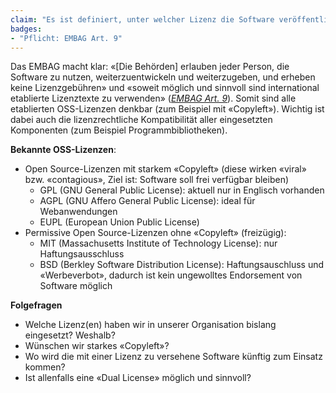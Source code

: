 ```yaml
---
claim: "Es ist definiert, unter welcher Lizenz die Software veröffentlich wird."
badges:
- "Pflicht: EMBAG Art. 9"
---
```


Das EMBAG macht klar: «[Die Behörden] erlauben jeder Person, die Software zu nutzen, weiterzuentwickeln und weiterzugeben, und erheben keine Lizenzgebühren» und «soweit möglich und sinnvoll sind international etablierte Lizenztexte zu verwenden» (_[EMBAG Art. 9](https://www.fedlex.admin.ch/eli/fga/2023/787/de#art_9)_). Somit sind alle etablierten OSS-Lizenzen denkbar (zum Beispiel mit «Copyleft»). Wichtig ist dabei auch die lizenzrechtliche Kompatibilität aller eingesetzten Komponenten (zum Beispiel Programmbibliotheken).

**Bekannte OSS-Lizenzen**:

* Open Source-Lizenzen mit starkem «Copyleft» (diese wirken «viral» bzw. «contagious», Ziel ist: Software soll frei verfügbar bleiben)
    * GPL (GNU General Public License): aktuell nur in Englisch vorhanden
    * AGPL (GNU Affero General Public License): ideal für Webanwendungen
    * EUPL (European Union Public License)
* Permissive Open Source-Lizenzen ohne «Copyleft» (freizügig):
    * MIT (Massachusetts Institute of Technology License): nur Haftungsausschluss
    * BSD (Berkley Software Distribution License): Haftungsauschluss und «Werbeverbot», dadurch ist kein ungewolltes Endorsement von Software möglich

**Folgefragen**

* Welche Lizenz(en) haben wir in unserer Organisation bislang eingesetzt? Weshalb?
* Wünschen wir starkes «Copyleft»?
* Wo wird die mit einer Lizenz zu versehene Software künftig zum Einsatz kommen?
* Ist allenfalls eine «Dual License» möglich und sinnvoll?
